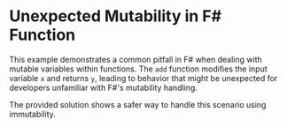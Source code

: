 # Unexpected Mutability in F# Function

This example demonstrates a common pitfall in F# when dealing with mutable variables within functions.  The `add` function modifies the input variable `x` and returns `y`, leading to behavior that might be unexpected for developers unfamiliar with F#'s mutability handling.

The provided solution shows a safer way to handle this scenario using immutability.